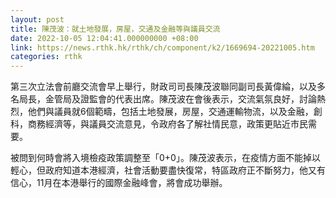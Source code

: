 ```yaml
---
layout: post
title: 陳茂波：就土地發展，房屋，交通及金融等與議員交流
date: 2022-10-05 12:04:41.000000000 +08:00
link: https://news.rthk.hk/rthk/ch/component/k2/1669694-20221005.htm
categories: rthk
---
```


第三次立法會前廳交流會早上舉行，財政司司長陳茂波聯同副司長黃偉綸，以及多名局長，金管局及證監會的代表出席。陳茂波在會後表示，交流氣氛良好，討論熱烈，他們與議員就6個範疇，包括土地發展，房屋，交通運輸物流，以及金融，創科，商務經濟等，與議員交流意見，令政府各了解社情民意，政策更貼近市民需要。

被問到何時會將入境檢疫政策調整至「0+0」。陳茂波表示，在疫情方面不能掉以輕心，但政府知道本港經濟，社會活動要盡快復常，特區政府正不斷努力，他又有信心，11月在本港舉行的國際金融峰會，將會成功舉辦。
